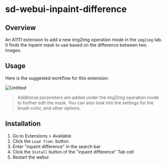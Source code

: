 # sd-webui-inpaint-difference
## Overview
An A1111 extension to add a new img2img operation mode in the `img2img` tab. It finds the inpaint mask to use based on the difference between two images.  

## Usage
Here is the suggested workflow for this extension:  

![Untitled](https://github.com/John-WL/sd-webui-inpaint-difference/assets/34081873/28027417-a4f2-4145-861a-2d54734854e4)

> Additional parameters are added under the img2img operation mode to further edit the mask. You can also look into the settings for the brush color, and other options. 

## Installation
1) Go to Extensions > Available
2) Click the `Load from:` button
3) Enter "inpaint difference" in the search bar
4) Click the `Install` button of the "inpaint difference" Tab cell
5) Restart the webui


